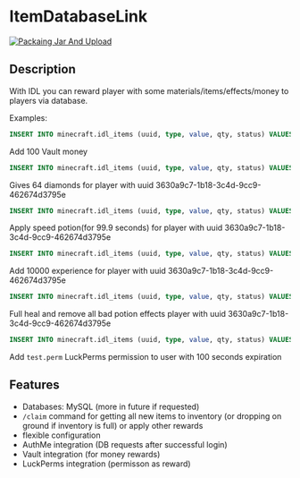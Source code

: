 # ItemDatabaseLink

[![Packaing Jar And Upload](https://github.com/assada/ItemDatabaseLink/actions/workflows/maven.yml/badge.svg)](https://github.com/assada/ItemDatabaseLink/actions/workflows/maven.yml)

## Description
With IDL you can reward player with some materials/items/effects/money to players via database.

Examples:
```sql
INSERT INTO minecraft.idl_items (uuid, type, value, qty, status) VALUES ('3630a9c7-1b18-3c4d-9cc9-462674d3795e', 'MONEY', 'MONEY', 100, 0)
```
Add 100 Vault money
```sql
INSERT INTO minecraft.idl_items (uuid, type, value, qty, status) VALUES ('3630a9c7-1b18-3c4d-9cc9-462674d3795e', 'ITEM', 'DIAMOND', 64, 0)
```
Gives 64 diamonds for player with uuid 3630a9c7-1b18-3c4d-9cc9-462674d3795e
```sql
INSERT INTO minecraft.idl_items (uuid, type, value, qty, status) VALUES ('3630a9c7-1b18-3c4d-9cc9-462674d3795e', 'EFFECT', 'SPEED', 999, 0)
```
Apply speed potion(for 99.9 seconds) for player with uuid 3630a9c7-1b18-3c4d-9cc9-462674d3795e

```sql
INSERT INTO minecraft.idl_items (uuid, type, value, qty, status) VALUES ('3630a9c7-1b18-3c4d-9cc9-462674d3795e', 'EXPERIENCE', 'Experience', 10000, 0)
```
Add 10000 experience for player with uuid 3630a9c7-1b18-3c4d-9cc9-462674d3795e
```sql
INSERT INTO minecraft.idl_items (uuid, type, value, qty, status) VALUES ('3630a9c7-1b18-3c4d-9cc9-462674d3795e', 'HEAL', 'Heal', 0, 0)
```
Full heal and remove all bad potion effects player with uuid 3630a9c7-1b18-3c4d-9cc9-462674d3795e
```sql
INSERT INTO minecraft.idl_items (uuid, type, value, qty, status) VALUES ('3630a9c7-1b18-3c4d-9cc9-462674d3795e', 'PERMISSION', 'test.perm', 100, 0)
```
Add `test.perm` LuckPerms permission to user with 100 seconds expiration

## Features
* Databases: MySQL (more in future if requested)
* `/claim` command for getting all new items to inventory (or dropping on ground if inventory is full) or apply other rewards
* flexible configuration
* AuthMe integration (DB requests after successful login)
* Vault integration (for money rewards)
* LuckPerms integration (permisson as reward)
